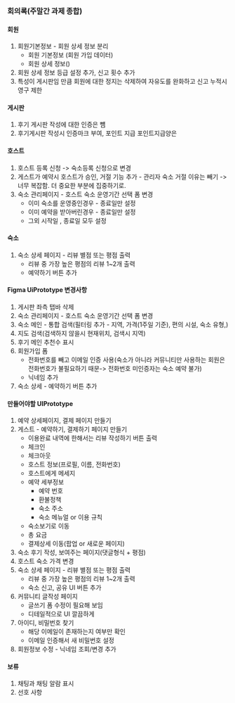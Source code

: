 ### 회의록(주말간 과제 종합)

#### 회원
  1. 회원기본정보 - 회원 상세 정보 분리
     - 회원 기본정보 (회원 가입 데이터)
     - 회원 상세 정보()
  2. 회원 상세 정보 등급 설정 추가, 신고 횟수 추가
  3. 특성이 게시판임 만큼 회원에 대한 정지는 삭제하여 자유도를 완화하고 신고 누적시 영구 제한


#### 게시판
  1. 후기 게시판 작성에 대한 인증은 뻄
  2. 후기게시판 작성시 인증마크 부여, 포인트 지급 포인트지급양은 


#### 호스트
  1. 호스트 등록 신청 -> 숙소등록 신청으로 변경
  2. 게스트가 예약시 호스트가 승인, 거절 기능 추가
    - 관리자 숙소 거절 이유는 빼기 -> 너무 복잡함. 더 중요한 부분에 집중하기로.
  3. 숙소 관리페이지 - 호스트 숙소 운영기간 선택 폼 변경 
     - 이미 숙소를 운영중인경우 - 종료일만 설정
     - 이미 예약을 받아버린경우 - 종료일만 설정
     - 그외 시작일 , 종료일 모두 설정

#### 숙소
1. 숙소 상세 페이지 - 리뷰 별점 또는 평점 출력
   - 리뷰 중 가장 높은 평점의 리뷰 1~2개 출력
   - 예약하기 버튼 추가
    


#### Figma UiPrototype 변경사항
  1. 게시판 좌측 탭바 삭제
  2. 숙소 관리페이지 - 호스트 숙소 운영기간 선택 폼 변경
  3. 숙소 메인 - 통합 검색(필터링 추가 - 지역, 가격(1주일 기준), 편의 시설, 숙소 유형,)
  4. 지도 검색(검색하지 않을시 현재위치, 검색시 지역)
  5. 후기 메인 추천수 표시
  6. 회원가입 폼 
     - 전화번호를 빼고 이메일 인증 사용(숙소가 아니라 커뮤니티만 사용하는 회원은 전화번호가 불필요하기 때문-> 전화번호 미인증자는 숙소 예약 불가)
     - 닉네임 추가
  7. 숙소 상세 - 예약하기 버튼 추가


#### 만들어야할 UIPrototype
  1. 예약 상세페이지, 결제 페이지 만들기
  2. 게스트 - 예약하기, 결제하기 페이지 만들기
     - 이용완료 내역에 한해서는 리뷰 작성하기 버튼 출력
     - 체크인
     - 체크아웃
     - 호스트 정보(프로필, 이름, 전화번호)
     - 호스트에게 메세지
     - 예약 세부정보
       - 예약 번호
       - 환불정책
       - 숙소 주소
       - 숙소 메뉴얼 or 이용 규칙
     - 숙소보기로 이동
     - 총 요금
     - 결제상세 이동(팝업 or 새로운 페이지)
  3. 숙소 후기 작성, 보여주는 페이지(댓글형식 + 평점)
  4. 호스트 숙소 가격 변경
  5. 숙소 상세 페이지 - 리뷰 별점 또는 평점 출력
      - 리뷰 중 가장 높은 평점의 리뷰 1~2개 출력
      - 숙소 신고, 공유 UI 버튼 추가
  6. 커뮤니티 글작성 페이지
     - 글쓰기 폼 수정이 필요해 보임
     - 디테일적으로 UI 깔끔하게
  7. 아이디, 비밀번호 찾기
     - 해당 이메일이 존재하는지 여부만 확인
     - 이메일 인증해서 새 비밀번호 설정
  8. 회원정보 수정 - 닉네임 조회/변경 추가


  
#### 보류
  1. 채팅과 채팅 알람 표시
  2. 선호 사항
   



    
    
    
    
